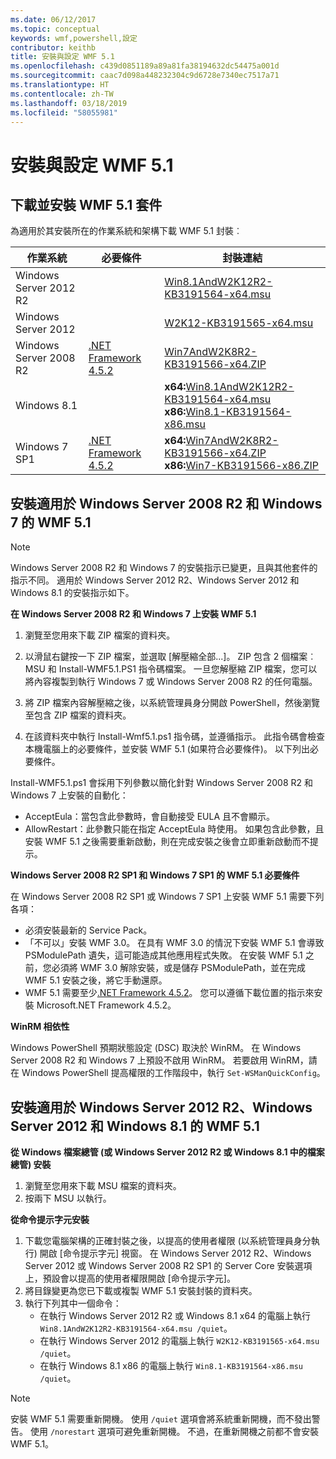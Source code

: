 ```yaml
---
ms.date: 06/12/2017
ms.topic: conceptual
keywords: wmf,powershell,設定
contributor: keithb
title: 安裝與設定 WMF 5.1
ms.openlocfilehash: c439d0851189a89a81fa38194632dc54475a001d
ms.sourcegitcommit: caac7d098a448232304c9d6728e7340ec7517a71
ms.translationtype: HT
ms.contentlocale: zh-TW
ms.lasthandoff: 03/18/2019
ms.locfileid: "58055981"
---
```

# <a name="install-and-configure-wmf-51"></a>安裝與設定 WMF 5.1

## <a name="download-and-install-the-wmf-51-package"></a>下載並安裝 WMF 5.1 套件

為適用於其安裝所在的作業系統和架構下載 WMF 5.1 封裝︰

| 作業系統       | 必要條件           | 封裝連結                          |
|------------------------|-------------------------|----------------------------------------|
| Windows Server 2012 R2 |                         | [Win8.1AndW2K12R2-KB3191564-x64.msu][] |
| Windows Server 2012    |                         | [W2K12-KB3191565-x64.msu][]            |
| Windows Server 2008 R2 | [.NET Framework 4.5.2][]| [Win7AndW2K8R2-KB3191566-x64.ZIP][]    |
| Windows 8.1            |                         | **x64:**[Win8.1AndW2K12R2-KB3191564-x64.msu][]</br>**x86:**[Win8.1-KB3191564-x86.msu][] |
| Windows 7 SP1          | [.NET Framework 4.5.2][]| **x64:**[Win7AndW2K8R2-KB3191566-x64.ZIP][]</br>**x86:**[Win7-KB3191566-x86.ZIP][] |

[.NET Framework 4.5.2]: https://www.microsoft.com/download/details.aspx?id=42642
[W2K12-KB3191565-x64.msu]: https://go.microsoft.com/fwlink/?linkid=839513
[Win7-KB3191566-x86.ZIP]: https://go.microsoft.com/fwlink/?linkid=839522
[Win7AndW2K8R2-KB3191566-x64.ZIP]: https://go.microsoft.com/fwlink/?linkid=839523
[Win8.1-KB3191564-x86.msu]: https://go.microsoft.com/fwlink/?linkid=839521
[Win8.1AndW2K12R2-KB3191564-x64.msu]: https://go.microsoft.com/fwlink/?linkid=839516

## <a name="install-wmf-51-for-windows-server-2008-r2-and-windows-7"></a>安裝適用於 Windows Server 2008 R2 和 Windows 7 的 WMF 5.1

> [!NOTE]
> Windows Server 2008 R2 和 Windows 7 的安裝指示已變更，且與其他套件的指示不同。 適用於 Windows Server 2012 R2、Windows Server 2012 和 Windows 8.1 的安裝指示如下。

**在 Windows Server 2008 R2 和 Windows 7 上安裝 WMF 5.1**

1. 瀏覽至您用來下載 ZIP 檔案的資料夾。

2. 以滑鼠右鍵按一下 ZIP 檔案，並選取 [解壓縮全部...]。 ZIP 包含 2 個檔案︰MSU 和 Install-WMF5.1.PS1 指令碼檔案。
一旦您解壓縮 ZIP 檔案，您可以將內容複製到執行 Windows 7 或 Windows Server 2008 R2 的任何電腦。

3. 將 ZIP 檔案內容解壓縮之後，以系統管理員身分開啟 PowerShell，然後瀏覽至包含 ZIP 檔案的資料夾。

4. 在該資料夾中執行 Install-Wmf5.1.ps1 指令碼，並遵循指示。 此指令碼會檢查本機電腦上的必要條件，並安裝 WMF 5.1 (如果符合必要條件)。 以下列出必要條件。

Install-WMF5.1.ps1 會採用下列參數以簡化針對 Windows Server 2008 R2 和 Windows 7 上安裝的自動化：

- AcceptEula：當包含此參數時，會自動接受 EULA 且不會顯示。
- AllowRestart：此參數只能在指定 AcceptEula 時使用。 如果包含此參數，且安裝 WMF 5.1 之後需要重新啟動，則在完成安裝之後會立即重新啟動而不提示。

**Windows Server 2008 R2 SP1 和 Windows 7 SP1 的 WMF 5.1 必要條件**

在 Windows Server 2008 R2 SP1 或 Windows 7 SP1 上安裝 WMF 5.1 需要下列各項：
- 必須安裝最新的 Service Pack。
- 「不可以」安裝 WMF 3.0。 在具有 WMF 3.0 的情況下安裝 WMF 5.1 會導致 PSModulePath 遺失，這可能造成其他應用程式失敗。 在安裝 WMF 5.1 之前，您必須將 WMF 3.0 解除安裝，或是儲存 PSModulePath，並在完成 WMF 5.1 安裝之後，將它手動還原。
- WMF 5.1 需要至少[.NET Framework 4.5.2](https://www.microsoft.com/en-ca/download/details.aspx?id=42642)。
您可以遵循下載位置的指示來安裝 Microsoft.NET Framework 4.5.2。

**WinRM 相依性**

Windows PowerShell 預期狀態設定 (DSC) 取決於 WinRM。
在 Windows Server 2008 R2 和 Windows 7 上預設不啟用 WinRM。
若要啟用 WinRM，請在 Windows PowerShell 提高權限的工作階段中，執行 `Set-WSManQuickConfig`。

## <a name="install-wmf-51-for-windows-server-2012-r2-windows-server-2012-and-windows-81"></a>安裝適用於 Windows Server 2012 R2、Windows Server 2012 和 Windows 8.1 的 WMF 5.1

**從 Windows 檔案總管 (或 Windows Server 2012 R2 或 Windows 8.1 中的檔案總管) 安裝**

1. 瀏覽至您用來下載 MSU 檔案的資料夾。
2. 按兩下 MSU 以執行。

**從命令提示字元安裝**

1. 下載您電腦架構的正確封裝之後，以提高的使用者權限 (以系統管理員身分執行) 開啟 [命令提示字元] 視窗。 在 Windows Server 2012 R2、Windows Server 2012 或 Windows Server 2008 R2 SP1 的 Server Core 安裝選項上，預設會以提高的使用者權限開啟 [命令提示字元]。
2. 將目錄變更為您已下載或複製 WMF 5.1 安裝封裝的資料夾。
3. 執行下列其中一個命令：
   - 在執行 Windows Server 2012 R2 或 Windows 8.1 x64 的電腦上執行 `Win8.1AndW2K12R2-KB3191564-x64.msu /quiet`。
   - 在執行 Windows Server 2012 的電腦上執行 `W2K12-KB3191565-x64.msu /quiet`。
   - 在執行 Windows 8.1 x86 的電腦上執行 `Win8.1-KB3191564-x86.msu /quiet`。

> [!NOTE]
> 安裝 WMF 5.1 需要重新開機。 使用 `/quiet` 選項會將系統重新開機，而不發出警告。
> 使用 `/norestart` 選項可避免重新開機。 不過，在重新開機之前都不會安裝 WMF 5.1。

